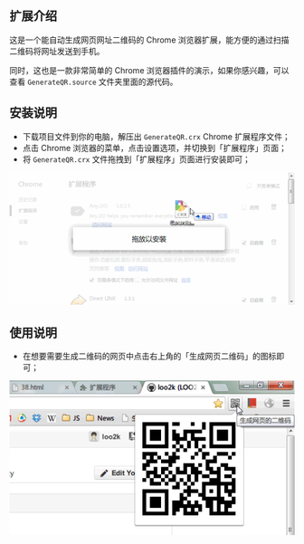 ## 扩展介绍

这是一个能自动生成网页网址二维码的 Chrome 浏览器扩展，能方便的通过扫描二维码将网址发送到手机。

同时，这也是一款非常简单的 Chrome 浏览器插件的演示，如果你感兴趣，可以查看 `GenerateQR.source` 文件夹里面的源代码。

## 安装说明

 - 下载项目文件到你的电脑，解压出 `GenerateQR.crx` Chrome 扩展程序文件；
 - 点击 Chrome 浏览器的菜单，点击设置选项，并切换到「扩展程序」页面；
 - 将 `GenerateQR.crx` 文件拖拽到「扩展程序」页面进行安装即可；

![](images/install.png?raw=true)

 ## 使用说明

 - 在想要需要生成二维码的网页中点击右上角的「生成网页二维码」的图标即可；

 ![](images/demo.png?raw=true)